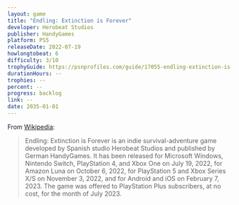 ```yaml
---
layout: game
title: "Endling: Extinction is Forever"
developer: Herobeat Studios
publisher: HandyGames
platform: PS5
releaseDate: 2022-07-19
howlongtobeat: 6
difficulty: 3/10
trophyGuide: https://psnprofiles.com/guide/17055-endling-extinction-is-forever-trophy-guide
durationHours: --
trophies: --
percent: --
progress: backlog
link: --
date: 2035-01-01
---
```


From [Wikipedia](https://en.wikipedia.org/wiki/Endling:_Extinction_is_Forever):

> Endling: Extinction is Forever is an indie survival-adventure game developed by Spanish studio Herobeat Studios and published by German HandyGames. It has been released for Microsoft Windows, Nintendo Switch, PlayStation 4, and Xbox One on July 19, 2022, for Amazon Luna on October 6, 2022, for PlayStation 5 and Xbox Series X/S on November 3, 2022, and for Android and iOS on February 7, 2023. The game was offered to PlayStation Plus subscribers, at no cost, for the month of July 2023.
